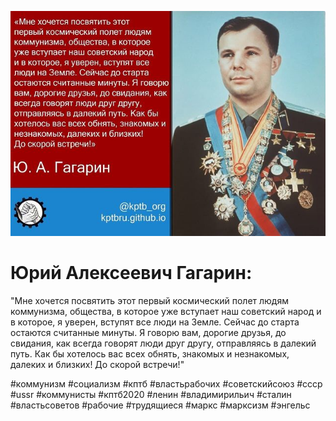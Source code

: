 ![Цитата Юрия Алексеевича Гагарина, которая приводиться ниже](img/posts/09-03-2022.jpg)

# Юрий Алексеевич Гагарин: 

"Мне хочется посвятить этот первый космический полет людям коммунизма, общества,
в которое уже вступает наш советский народ и в которое, я уверен, вступят все
люди на Земле. Сейчас до старта остаются считанные минуты. Я говорю вам, дорогие
друзья, до свидания, как всегда говорят люди друг другу, отправляясь в далекий
путь. Как бы хотелось вас всех обнять, знакомых и незнакомых, далеких и близких!
До скорой встречи!"

\#коммунизм #социализм #кптб #властьрабочих #советскийсоюз #ссср #ussr
\#коммунисты #кптб2020 #ленин #владимирильич #сталин #властьсоветов #рабочие
\#трудящиеся #маркс #марксизм #энгельс
